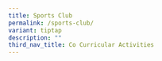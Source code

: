 ```yaml
---
title: Sports Club
permalink: /sports-club/
variant: tiptap
description: ""
third_nav_title: Co Curricular Activities
---
```

<p></p>